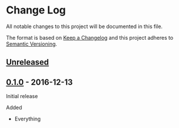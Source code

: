 # Change Log

All notable changes to this project will be documented in this file.

The format is based on [Keep a Changelog](http://keepachangelog.com/)
and this project adheres to [Semantic Versioning](http://semver.org/).

## [Unreleased]

[Unreleased]: https://github.com/atomist-contrib/TitansRugs/compare/0.1.0...HEAD

## [0.1.0] - 2016-12-13

[0.1.0]: https://github.com/atomist-contrib/TitansRugs/tree/0.1.0

Initial release

Added

-   Everything
